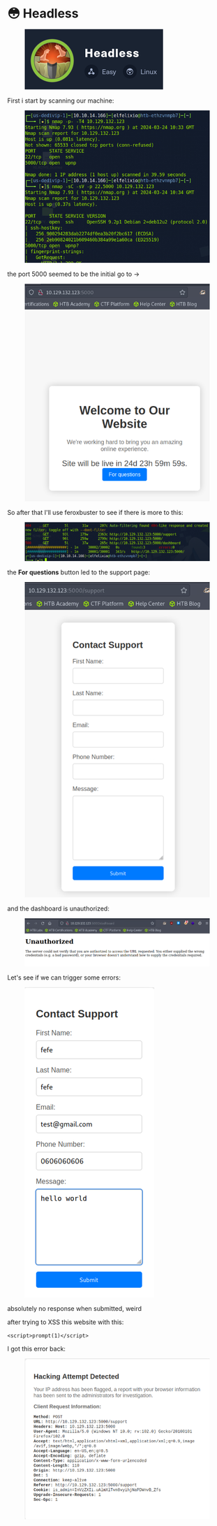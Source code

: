 # 😳 Headless

<figure><img src="../../../.gitbook/assets/image (2) (1) (1).png" alt=""><figcaption></figcaption></figure>

First i start by scanning our machine:

<figure><img src="../../../.gitbook/assets/image (1) (1) (1).png" alt=""><figcaption></figcaption></figure>

the port 5000 seemed to be the initial go to ->

<figure><img src="../../../.gitbook/assets/image (3) (1) (1).png" alt=""><figcaption></figcaption></figure>

So after that I'll use feroxbuster to see if there is more to this:

<figure><img src="../../../.gitbook/assets/image (4) (1).png" alt=""><figcaption></figcaption></figure>

the **For questions** button led to the support page:

<figure><img src="../../../.gitbook/assets/image (5) (1).png" alt=""><figcaption></figcaption></figure>

and the dashboard is unauthorized:

<figure><img src="../../../.gitbook/assets/image (6) (1).png" alt=""><figcaption></figcaption></figure>

Let's see if we can trigger some errors:

<figure><img src="../../../.gitbook/assets/image (7).png" alt=""><figcaption></figcaption></figure>

absolutely no response when submitted, weird

after trying to XSS this website with this:

```
<script>prompt(1)</script>
```

I got this error back:

<figure><img src="../../../.gitbook/assets/image (8).png" alt=""><figcaption></figcaption></figure>
